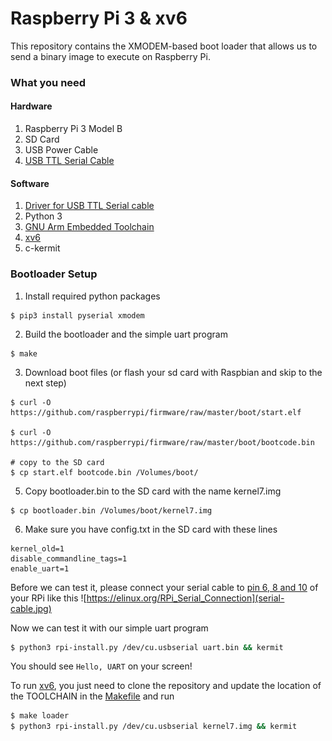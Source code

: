 # Raspberry Pi 3 & xv6

This repository contains the XMODEM-based boot loader that allows us to send a binary image to execute on Raspberry Pi.

### What you need

#### Hardware

1. Raspberry Pi 3 Model B
2. SD Card
3. USB Power Cable
4. [USB TTL Serial Cable](https://www.amazon.com/JBtek-Raspberry-Micro-Cable-Switch/dp/B00JU24Z3W)

#### Software

1. [Driver for USB TTL Serial cable](http://www.prolific.com.tw/us/ShowProduct.aspx?pcid=41&showlevel=0041-0041)
2. Python 3
3. [GNU Arm Embedded Toolchain](https://developer.arm.com/open-source/gnu-toolchain/gnu-rm)
4. [xv6](https://github.com/zhiyihuang/xv6_rpi2_port)
5. c-kermit

### Bootloader Setup

1. Install required python packages
```
$ pip3 install pyserial xmodem
```

2. Build the bootloader and the simple uart program
```
$ make
```

3. Download boot files (or flash your sd card with Raspbian and skip to the next step) 
```
$ curl -O https://github.com/raspberrypi/firmware/raw/master/boot/start.elf

$ curl -O https://github.com/raspberrypi/firmware/raw/master/boot/bootcode.bin

# copy to the SD card
$ cp start.elf bootcode.bin /Volumes/boot/
```

5. Copy bootloader.bin to the SD card with the name kernel7.img
```
$ cp bootloader.bin /Volumes/boot/kernel7.img
```

6. Make sure you have config.txt in the SD card with these lines
```
kernel_old=1
disable_commandline_tags=1
enable_uart=1
```

Before we can test it, please connect your serial cable to [pin 6, 8 and 10](https://pinout.xyz/pinout/uart) of your RPi like this
![https://elinux.org/RPi_Serial_Connection](serial-cable.jpg)

Now we can test it with our simple uart program

```bash
$ python3 rpi-install.py /dev/cu.usbserial uart.bin && kermit
```

You should see `Hello, UART` on your screen!

To run [xv6](https://github.com/zhiyihuang/xv6_rpi2_port), you just need to clone the repository and update the location of the TOOLCHAIN in the [Makefile](https://github.com/zhiyihuang/xv6_rpi2_port/blob/master/Makefile#L6) and run

```bash
$ make loader
$ python3 rpi-install.py /dev/cu.usbserial kernel7.img && kermit
```
